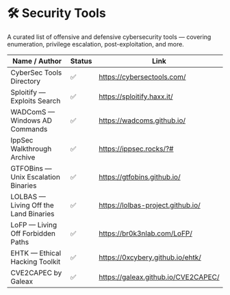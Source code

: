 # 🛠️ Security Tools

A curated list of offensive and defensive cybersecurity tools — covering enumeration, privilege escalation, post-exploitation, and more.

| Name / Author                       | Status | Link                                           |
|------------------------------------|--------|------------------------------------------------|
| CyberSec Tools Directory           | ✅     | https://cybersectools.com/                     |
| Sploitify — Exploits Search        | ✅     | https://sploitify.haxx.it/                     |
| WADComS — Windows AD Commands      | ✅     | https://wadcoms.github.io/                     |
| IppSec Walkthrough Archive         | ✅     | https://ippsec.rocks/?#                        |
| GTFOBins — Unix Escalation Binaries| ✅     | https://gtfobins.github.io/                    |
| LOLBAS — Living Off the Land Binaries | ✅  | https://lolbas-project.github.io/              |
| LoFP — Living Off Forbidden Paths  | ✅     | https://br0k3nlab.com/LoFP/                    |
| EHTK — Ethical Hacking Toolkit     | ✅     | https://0xcybery.github.io/ehtk/               |
| CVE2CAPEC by Galeax       | ✅     | https://galeax.github.io/CVE2CAPEC/             |
